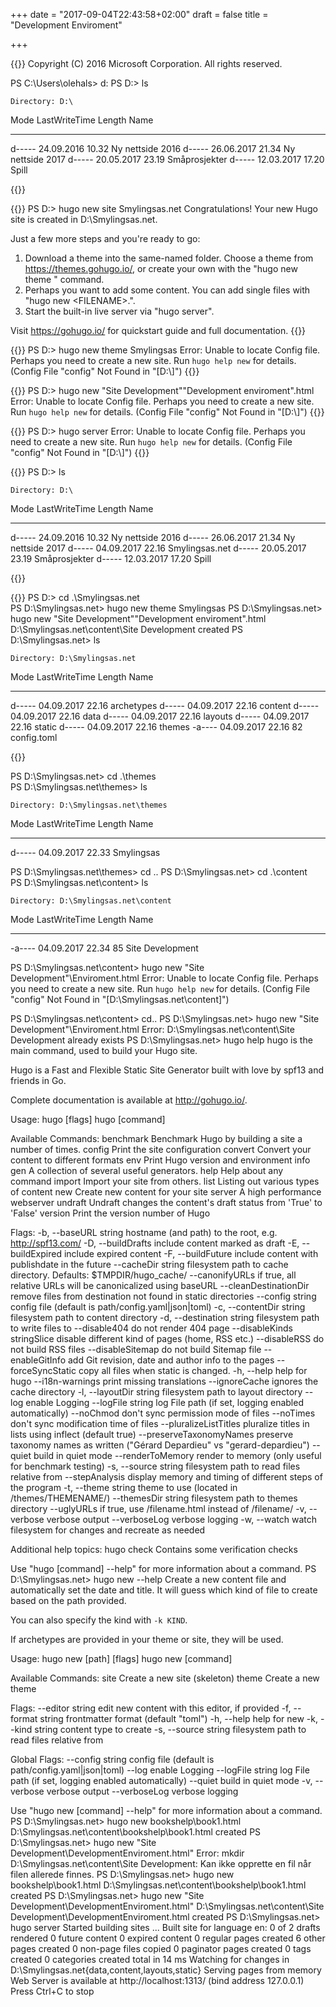 +++
date = "2017-09-04T22:43:58+02:00"
draft = false
title = "Development Enviroment"

+++

{{<highlight html>}}
Copyright (C) 2016 Microsoft Corporation. All rights reserved.

PS C:\Users\olehals> d:
PS D:\> ls


    Directory: D:\


Mode                LastWriteTime         Length Name
----                -------------         ------ ----
d-----       24.09.2016     10.32                Ny nettside 2016
d-----       26.06.2017     21.34                Ny nettside 2017
d-----       20.05.2017     23.19                Småprosjekter
d-----       12.03.2017     17.20                Spill

{{</highlight>}}

{{<highlight html>}}
PS D:\> hugo new site Smylingsas.net
Congratulations! Your new Hugo site is created in D:\Smylingsas.net.

Just a few more steps and you're ready to go:

1. Download a theme into the same-named folder.
   Choose a theme from https://themes.gohugo.io/, or
   create your own with the "hugo new theme <THEMENAME>" command.
2. Perhaps you want to add some content. You can add single files
   with "hugo new <SECTIONNAME>\<FILENAME>.<FORMAT>".
3. Start the built-in live server via "hugo server".

Visit https://gohugo.io/ for quickstart guide and full documentation.
{{</highlight>}}

{{<highlight html>}}
PS D:\> hugo new theme Smylingsas
Error: Unable to locate Config file. Perhaps you need to create a new site.
       Run `hugo help new` for details. (Config File "config" Not Found in "[D:\\]")
{{</highlight>}}

{{<highlight html>}}
PS D:\> hugo new "Site Development"\"Development enviroment".html
Error: Unable to locate Config file. Perhaps you need to create a new site.
       Run `hugo help new` for details. (Config File "config" Not Found in "[D:\\]")
{{</highlight>}}

{{<highlight html>}}
PS D:\> hugo server
Error: Unable to locate Config file. Perhaps you need to create a new site.
       Run `hugo help new` for details. (Config File "config" Not Found in "[D:\\]")
{{</highlight>}}

{{<highlight html>}}
PS D:\> ls


    Directory: D:\


Mode                LastWriteTime         Length Name
----                -------------         ------ ----
d-----       24.09.2016     10.32                Ny nettside 2016
d-----       26.06.2017     21.34                Ny nettside 2017
d-----       04.09.2017     22.16                Smylingsas.net
d-----       20.05.2017     23.19                Småprosjekter
d-----       12.03.2017     17.20                Spill

{{</highlight>}}

{{<highlight html>}}
PS D:\> cd .\Smylingsas.net\
PS D:\Smylingsas.net> hugo new theme Smylingsas
PS D:\Smylingsas.net> hugo new "Site Development"\"Development enviroment".html
D:\Smylingsas.net\content\Site Development created
PS D:\Smylingsas.net> ls


    Directory: D:\Smylingsas.net


Mode                LastWriteTime         Length Name
----                -------------         ------ ----
d-----       04.09.2017     22.16                archetypes
d-----       04.09.2017     22.16                content
d-----       04.09.2017     22.16                data
d-----       04.09.2017     22.16                layouts
d-----       04.09.2017     22.16                static
d-----       04.09.2017     22.16                themes
-a----       04.09.2017     22.16             82 config.toml

{{</highlight>}}

PS D:\Smylingsas.net> cd .\themes\
PS D:\Smylingsas.net\themes> ls


    Directory: D:\Smylingsas.net\themes


Mode                LastWriteTime         Length Name
----                -------------         ------ ----
d-----       04.09.2017     22.33                Smylingsas


PS D:\Smylingsas.net\themes> cd ..
PS D:\Smylingsas.net> cd .\content\
PS D:\Smylingsas.net\content> ls


    Directory: D:\Smylingsas.net\content


Mode                LastWriteTime         Length Name
----                -------------         ------ ----
-a----       04.09.2017     22.34             85 Site Development


PS D:\Smylingsas.net\content> hugo new "Site Development"\Enviroment.html
Error: Unable to locate Config file. Perhaps you need to create a new site.
       Run `hugo help new` for details. (Config File "config" Not Found in "[D:\\Smylingsas.net\\content]")

PS D:\Smylingsas.net\content> cd..
PS D:\Smylingsas.net> hugo new "Site Development"\Enviroment.html
Error: D:\Smylingsas.net\content\Site Development already exists
PS D:\Smylingsas.net> hugo help
hugo is the main command, used to build your Hugo site.

Hugo is a Fast and Flexible Static Site Generator
built with love by spf13 and friends in Go.

Complete documentation is available at http://gohugo.io/.

Usage:
  hugo [flags]
  hugo [command]

Available Commands:
  benchmark   Benchmark Hugo by building a site a number of times.
  config      Print the site configuration
  convert     Convert your content to different formats
  env         Print Hugo version and environment info
  gen         A collection of several useful generators.
  help        Help about any command
  import      Import your site from others.
  list        Listing out various types of content
  new         Create new content for your site
  server      A high performance webserver
  undraft     Undraft changes the content's draft status from 'True' to 'False'
  version     Print the version number of Hugo

Flags:
  -b, --baseURL string             hostname (and path) to the root, e.g. http://spf13.com/
  -D, --buildDrafts                include content marked as draft
  -E, --buildExpired               include expired content
  -F, --buildFuture                include content with publishdate in the future
      --cacheDir string            filesystem path to cache directory. Defaults: $TMPDIR/hugo_cache/
      --canonifyURLs               if true, all relative URLs will be canonicalized using baseURL
      --cleanDestinationDir        remove files from destination not found in static directories
      --config string              config file (default is path/config.yaml|json|toml)
  -c, --contentDir string          filesystem path to content directory
  -d, --destination string         filesystem path to write files to
      --disable404                 do not render 404 page
      --disableKinds stringSlice   disable different kind of pages (home, RSS etc.)
      --disableRSS                 do not build RSS files
      --disableSitemap             do not build Sitemap file
      --enableGitInfo              add Git revision, date and author info to the pages
      --forceSyncStatic            copy all files when static is changed.
  -h, --help                       help for hugo
      --i18n-warnings              print missing translations
      --ignoreCache                ignores the cache directory
  -l, --layoutDir string           filesystem path to layout directory
      --log                        enable Logging
      --logFile string             log File path (if set, logging enabled automatically)
      --noChmod                    don't sync permission mode of files
      --noTimes                    don't sync modification time of files
      --pluralizeListTitles        pluralize titles in lists using inflect (default true)
      --preserveTaxonomyNames      preserve taxonomy names as written ("Gérard Depardieu" vs "gerard-depardieu")
      --quiet                      build in quiet mode
      --renderToMemory             render to memory (only useful for benchmark testing)
  -s, --source string              filesystem path to read files relative from
      --stepAnalysis               display memory and timing of different steps of the program
  -t, --theme string               theme to use (located in /themes/THEMENAME/)
      --themesDir string           filesystem path to themes directory
      --uglyURLs                   if true, use /filename.html instead of /filename/
  -v, --verbose                    verbose output
      --verboseLog                 verbose logging
  -w, --watch                      watch filesystem for changes and recreate as needed

Additional help topics:
  hugo check     Contains some verification checks

Use "hugo [command] --help" for more information about a command.
PS D:\Smylingsas.net> hugo new --help
Create a new content file and automatically set the date and title.
It will guess which kind of file to create based on the path provided.

You can also specify the kind with `-k KIND`.

If archetypes are provided in your theme or site, they will be used.

Usage:
  hugo new [path] [flags]
  hugo new [command]

Available Commands:
  site        Create a new site (skeleton)
  theme       Create a new theme

Flags:
      --editor string   edit new content with this editor, if provided
  -f, --format string   frontmatter format (default "toml")
  -h, --help            help for new
  -k, --kind string     content type to create
  -s, --source string   filesystem path to read files relative from

Global Flags:
      --config string    config file (default is path/config.yaml|json|toml)
      --log              enable Logging
      --logFile string   log File path (if set, logging enabled automatically)
      --quiet            build in quiet mode
  -v, --verbose          verbose output
      --verboseLog       verbose logging

Use "hugo new [command] --help" for more information about a command.
PS D:\Smylingsas.net> hugo new bookshelp\book1.html
D:\Smylingsas.net\content\bookshelp\book1.html created
PS D:\Smylingsas.net> hugo new "Site Development\DevelopmentEnviroment.html"
Error: mkdir D:\Smylingsas.net\content\Site Development\: Kan ikke opprette en fil når filen allerede finnes.
PS D:\Smylingsas.net> hugo new bookshelp\book1.html
D:\Smylingsas.net\content\bookshelp\book1.html created
PS D:\Smylingsas.net> hugo new "Site Development\DevelopmentEnviroment.html"
D:\Smylingsas.net\content\Site Development\DevelopmentEnviroment.html created
PS D:\Smylingsas.net> hugo server
Started building sites ...
Built site for language en:
0 of 2 drafts rendered
0 future content
0 expired content
0 regular pages created
6 other pages created
0 non-page files copied
0 paginator pages created
0 tags created
0 categories created
total in 14 ms
Watching for changes in D:\Smylingsas.net\{data,content,layouts,static}
Serving pages from memory
Web Server is available at http://localhost:1313/ (bind address 127.0.0.1)
Press Ctrl+C to stop
